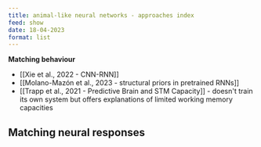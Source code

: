 ```yaml
---
title: animal-like neural networks - approaches index
feed: show
date: 18-04-2023
format: list
---
```



**Matching behaviour**
- [[Xie et al., 2022 - CNN-RNN]]
- [[Molano-Mazón et al., 2023 - structural priors in pretrained RNNs]]
- [[Trapp et al., 2021 - Predictive Brain and STM Capacity]] - doesn't train its own system but offers explanations of limited working memory capacities


**Matching neural responses**
- 